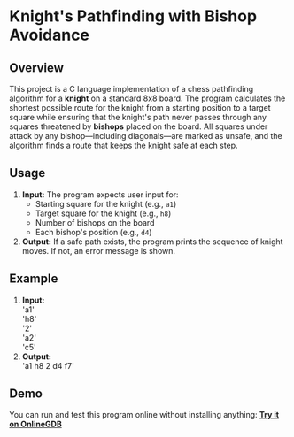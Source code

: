 # Knight's Pathfinding with Bishop Avoidance

## Overview

This project is a C language implementation of a chess pathfinding algorithm for a **knight** on a standard 8x8 board. The program calculates the shortest possible route for the knight from a starting position to a target square while ensuring that the knight's path never passes through any squares threatened by **bishops** placed on the board. All squares under attack by any bishop—including diagonals—are marked as unsafe, and the algorithm finds a route that keeps the knight safe at each step.


## Usage

1. **Input:** The program expects user input for:
   - Starting square for the knight (e.g., `a1`)
   - Target square for the knight (e.g., `h8`)
   - Number of bishops on the board
   - Each bishop's position (e.g., `d4`)
2. **Output:** If a safe path exists, the program prints the sequence of knight moves. If not, an error message is shown.

## Example
1. **Input:**<br>
'a1'<br> 'h8'<br> '2'<br> 'a2'<br> 'c5'
3. **Output:** <br>
'a1 h8 2 d4 f7'

## Demo

You can run and test this program online without installing anything:
**[Try it on OnlineGDB](https://onlinegdb.com/uu5Mfnm6c)**
